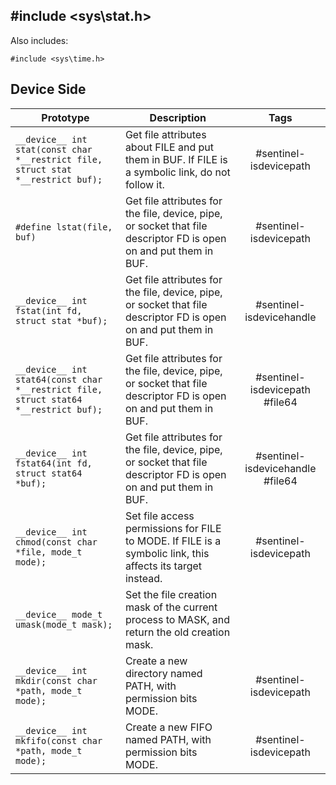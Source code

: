 ## #include <sys\stat.h>

Also includes:
```
#include <sys\time.h>
```

## Device Side
Prototype | Description | Tags
--- | --- | :---:
```__device__ int stat(const char *__restrict file, struct stat *__restrict buf);``` | Get file attributes about FILE and put them in BUF. If FILE is a symbolic link, do not follow it. | #sentinel-isdevicepath
```#define lstat(file, buf)``` | Get file attributes for the file, device, pipe, or socket that file descriptor FD is open on and put them in BUF. | #sentinel-isdevicepath
```__device__ int fstat(int fd, struct stat *buf);``` | Get file attributes for the file, device, pipe, or socket that file descriptor FD is open on and put them in BUF. | #sentinel-isdevicehandle
```__device__ int stat64(const char *__restrict file, struct stat64 *__restrict buf);``` | Get file attributes for the file, device, pipe, or socket that file descriptor FD is open on and put them in BUF. | #sentinel-isdevicepath #file64
```__device__ int fstat64(int fd, struct stat64 *buf);``` | Get file attributes for the file, device, pipe, or socket that file descriptor FD is open on and put them in BUF. | #sentinel-isdevicehandle #file64
```__device__ int chmod(const char *file, mode_t mode);``` | Set file access permissions for FILE to MODE. If FILE is a symbolic link, this affects its target instead. | #sentinel-isdevicepath
```__device__ mode_t umask(mode_t mask);``` | Set the file creation mask of the current process to MASK, and return the old creation mask.
```__device__ int mkdir(const char *path, mode_t mode);``` | Create a new directory named PATH, with permission bits MODE. | #sentinel-isdevicepath
```__device__ int mkfifo(const char *path, mode_t mode);``` | Create a new FIFO named PATH, with permission bits MODE. | #sentinel-isdevicepath